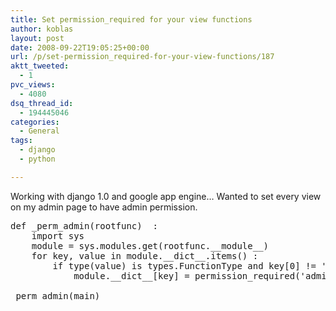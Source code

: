 ```yaml
---
title: Set permission_required for your view functions
author: koblas
layout: post
date: 2008-09-22T19:05:25+00:00
url: /p/set-permission_required-for-your-view-functions/187
aktt_tweeted:
  - 1
pvc_views:
  - 4080
dsq_thread_id:
  - 194445046
categories:
  - General
tags:
  - django
  - python

---
```

Working with django 1.0 and google app engine&#8230; Wanted to set every view on my admin page to have admin permission.

<pre lang="python">def _perm_admin(rootfunc)  :
    import sys
    module = sys.modules.get(rootfunc.__module__)
    for key, value in module.__dict__.items() :
        if type(value) is types.FunctionType and key[0] != '_' and rootfunc.__module__ == value.__module__:
            module.__dict__[key] = permission_required('admin')(value)

_perm_admin(main)
</pre>